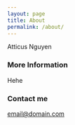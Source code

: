 ```yaml
---
layout: page
title: About
permalink: /about/
---
```


Atticus Nguyen

### More Information

Hehe

### Contact me

[email@domain.com](mailto:email@domain.com)

